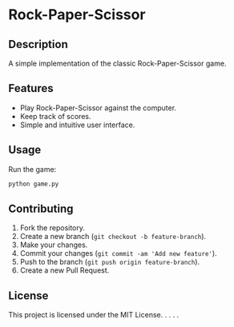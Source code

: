 # Rock-Paper-Scissor

## Description
A simple implementation of the classic Rock-Paper-Scissor game.

## Features
- Play Rock-Paper-Scissor against the computer.
- Keep track of scores.
- Simple and intuitive user interface.


## Usage
Run the game:
```sh
python game.py
```

## Contributing
1. Fork the repository.
2. Create a new branch (`git checkout -b feature-branch`).
3. Make your changes.
4. Commit your changes (`git commit -am 'Add new feature'`).
5. Push to the branch (`git push origin feature-branch`).
6. Create a new Pull Request.

## License
This project is licensed under the MIT License.
.
.
.
.
